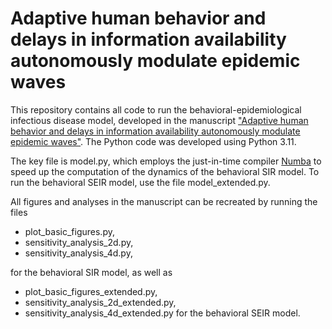 # Adaptive human behavior and delays in information availability autonomously modulate epidemic waves

This repository contains all code to run the behavioral-epidemiological infectious disease model, developed in the manuscript ["Adaptive human behavior and delays in information availability autonomously modulate epidemic waves"](https://www.medrxiv.org/cgi/content/short/2024.11.23.24317838v1). The Python code was developed using Python 3.11.

The key file is model.py, which employs the just-in-time compiler [Numba](https://numba.pydata.org) to speed up the computation of the dynamics of the behavioral SIR model. To run the behavioral SEIR model, use the file model_extended.py.

All figures and analyses in the manuscript can be recreated by running the files 
- plot_basic_figures.py,
- sensitivity_analysis_2d.py,
- sensitivity_analysis_4d.py,
  
for the behavioral SIR model, as well as
- plot_basic_figures_extended.py,
- sensitivity_analysis_2d_extended.py,
- sensitivity_analysis_4d_extended.py
for the behavioral SEIR model.

